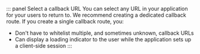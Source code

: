 ::: panel Select a callback URL
You can select any URL in your application for your users to return to. We recommend creating a dedicated callback route. 
If you create a single callback route, you: 
* Don't have to whitelist multiple, and sometimes unknown, callback URLs
* Can display a loading indicator to the user while the application sets up a client-side session
:::